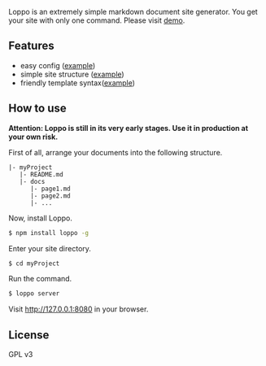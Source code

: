 Loppo is an extremely simple markdown document site generator. You get your site with only one command. Please visit [demo](http://redux.ruanyifeng.com/).

## Features

- easy config ([example](https://github.com/ruanyf/redux-docs/blob/master/loppo.yml))
- simple site structure ([example](https://github.com/ruanyf/redux-docs/blob/master/chapters.yml))
- friendly template syntax([example](https://github.com/ruanyf/redux-docs/blob/master/themes/oceandeep/page.template))

## How to use

**Attention: Loppo is still in its very early stages. Use it in production at your own risk.**

First of all, arrange your documents into the following structure.

```
|- myProject
   |- README.md
   |- docs
      |- page1.md
      |- page2.md
      |- ...
```

Now, install Loppo.

```bash
$ npm install loppo -g
```

Enter your site directory.

```bash
$ cd myProject
```

Run the command.

```bash
$ loppo server
```

Visit http://127.0.0.1:8080 in your browser.

## License

GPL v3
